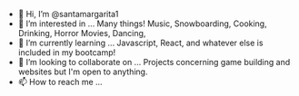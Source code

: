 - 👋 Hi, I’m @santamargarita1
- 👀 I’m interested in ... Many things! Music, Snowboarding, Cooking, Drinking, Horror Movies, Dancing, 
- 🌱 I’m currently learning ... Javascript, React, and whatever else is included in my bootcamp!
- 💞️ I’m looking to collaborate on ... Projects concerning game building and websites but I'm open to anything.
- 📫 How to reach me ... 

<!---
santamargarita1/santamargarita1 is a ✨ special ✨ repository because its `README.md` (this file) appears on your GitHub profile.
You can click the Preview link to take a look at your changes.
--->
